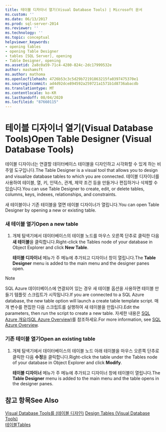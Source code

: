 ```yaml
---
title: 테이블 디자이너 열기(Visual Database Tools) | Microsoft 문서
ms.custom: ''
ms.date: 06/13/2017
ms.prod: sql-server-2014
ms.reviewer: ''
ms.technology: ''
ms.topic: conceptual
helpviewer_keywords:
- opening tables
- opening Table Designer
- tables [SQL Server], opening
- Table Designer, opening
ms.assetid: 2a8c0a59-71c4-4280-824c-2dc17999532e
author: mashamsft
ms.author: mathoma
ms.openlocfilehash: 4726b53c3c5d29b72191863215fa0397475370e1
ms.sourcegitcommit: ad4d92dce894592a259721a1571b1d8736abacdb
ms.translationtype: MT
ms.contentlocale: ko-KR
ms.lasthandoff: 08/04/2020
ms.locfileid: "87660115"
---
```

# <a name="open-table-designer-visual-database-tools"></a><span data-ttu-id="ef0f8-102">테이블 디자이너 열기(Visual Database Tools)</span><span class="sxs-lookup"><span data-stu-id="ef0f8-102">Open Table Designer (Visual Database Tools)</span></span>
  <span data-ttu-id="ef0f8-103">테이블 디자이너는 연결할 데이터베이스 테이블을 디자인하고 시각화할 수 있게 하는 비주얼 도구입니다.</span><span class="sxs-lookup"><span data-stu-id="ef0f8-103">The Table Designer is a visual tool that allows you to design and visualize database tables to which you are connected.</span></span> <span data-ttu-id="ef0f8-104">테이블 디자이너를 사용하여 테이블, 열, 키, 인덱스, 관계, 제약 조건 등을 만들거나 편집하거나 삭제할 수 있습니다.</span><span class="sxs-lookup"><span data-stu-id="ef0f8-104">You can use Table Designer to create, edit, or delete tables, columns, keys, indexes, relationships, and constraints.</span></span>  
  
 <span data-ttu-id="ef0f8-105">새 테이블이나 기존 테이블을 열면 테이블 디자이너가 열립니다.</span><span class="sxs-lookup"><span data-stu-id="ef0f8-105">You can open Table Designer by opening a new or existing table.</span></span>  
  
### <a name="open-a-new-table"></a><span data-ttu-id="ef0f8-106">새 테이블 열기</span><span class="sxs-lookup"><span data-stu-id="ef0f8-106">Open a new table</span></span>  
  
1.  <span data-ttu-id="ef0f8-107">개체 탐색기에서 데이터베이스의 테이블 노드를 마우스 오른쪽 단추로 클릭한 다음 **새 테이블**을 클릭합니다.</span><span class="sxs-lookup"><span data-stu-id="ef0f8-107">Right-click the Tables node of your database in Object Explorer and click **New Table**.</span></span>  
  
     <span data-ttu-id="ef0f8-108">**테이블 디자이너** 메뉴가 주 메뉴에 추가되고 디자이너 창이 열립니다.</span><span class="sxs-lookup"><span data-stu-id="ef0f8-108">The **Table Designer** menu is added to the main menu and the designer panes open.</span></span>  
  
> [!NOTE]  
>  <span data-ttu-id="ef0f8-109">SQL Azure 데이터베이스에 연결되어 있는 경우 새 테이블 옵션을 사용하면 테이블 만들기 템플릿 스크립트가 시작됩니다.</span><span class="sxs-lookup"><span data-stu-id="ef0f8-109">If you are connected to a SQL Azure database, the new table option will launch a create table template script.</span></span> <span data-ttu-id="ef0f8-110">매개 변수를 편집한 다음 스크립트를 실행하여 새 테이블을 만듭니다.</span><span class="sxs-lookup"><span data-stu-id="ef0f8-110">Edit the parameters, then run the script to create a new table.</span></span> <span data-ttu-id="ef0f8-111">자세한 내용은 [SQL Azure 개요(SQL Azure Overview)](/azure/sql-database/sql-database-technical-overview)를 참조하세요.</span><span class="sxs-lookup"><span data-stu-id="ef0f8-111">For more information, see [SQL Azure Overview](/azure/sql-database/sql-database-technical-overview).</span></span>  
  
### <a name="open-an-existing-table"></a><span data-ttu-id="ef0f8-112">기존 테이블 열기</span><span class="sxs-lookup"><span data-stu-id="ef0f8-112">Open an existing table</span></span>  
  
1.  <span data-ttu-id="ef0f8-113">개체 탐색기에서 데이터베이스의 테이블 노드 아래 테이블을 마우스 오른쪽 단추로 클릭한 다음 **수정**을 클릭합니다.</span><span class="sxs-lookup"><span data-stu-id="ef0f8-113">Right-click the table under the Tables node of your database in Object Explorer and click **Modify**.</span></span>  
  
     <span data-ttu-id="ef0f8-114">**테이블 디자이너** 메뉴가 주 메뉴에 추가되고 디자이너 창에 테이블이 열립니다.</span><span class="sxs-lookup"><span data-stu-id="ef0f8-114">The **Table Designer** menu is added to the main menu and the table opens in the designer panes.</span></span>  
  
## <a name="see-also"></a><span data-ttu-id="ef0f8-115">참고 항목</span><span class="sxs-lookup"><span data-stu-id="ef0f8-115">See Also</span></span>  
 <span data-ttu-id="ef0f8-116">[Visual Database Tools를 &#40;테이블 디자인&#41;](../ssms/visual-db-tools/visual-database-tools.md) </span><span class="sxs-lookup"><span data-stu-id="ef0f8-116">[Design Tables &#40;Visual Database Tools&#41;](../ssms/visual-db-tools/visual-database-tools.md) </span></span>  
 [<span data-ttu-id="ef0f8-117">테이블</span><span class="sxs-lookup"><span data-stu-id="ef0f8-117">Tables</span></span>](../relational-databases/tables/tables.md)  
  
  
